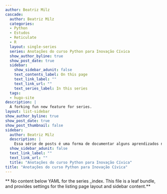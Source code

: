 ```yaml
---
author: Beatriz Milz
cascade:
  author: Beatriz Milz
  categories:
  - Python
  - Estudos
  - Reticulate
  - R
  layout: single-series
  series: Anotações do curso Python para Inovação Cívica
  show_author_byline: true
  show_post_date: true
  sidebar:
    show_sidebar_adunit: false
    text_contents_label: On this page
    text_link_label: ""
    text_link_url: ""
    text_series_label: In this series
  tags:
  - hugo-site
description: |
  A forking fun new feature for series.
layout: list-sidebar
show_author_byline: true
show_post_date: true
show_post_thumbnail: false
sidebar:
  author: Beatriz Milz
  description: |
    Essa série de posts é uma forma de documentar alguns aprendizados na minha trajetória estudando Python. Estou fazendo o curso de [Python para inovação cívica](https://escoladedados.org/courses/python-para-inovacao-civica/), oferecido pela [Escola de Dados](https://escoladedados.org/). 
  show_sidebar_adunit: false
  text_link_label: ""
  text_link_url: ""
  title: "Anotações do curso Python para Inovação Cívica"
title: "Anotações do curso Python para Inovação Cívica"
---
```


** No content below YAML for the series _index. This file is a leaf bundle, and provides settings for the listing page layout and sidebar content.**
